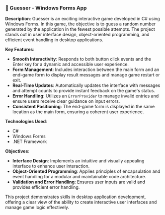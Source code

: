 ### 🎲 Guesser - Windows Forms App

**Description**:
Guesser is an exciting interactive game developed in C# using Windows Forms. In this game, the objective is to guess a random number generated by the application in the fewest possible attempts. The project stands out in user interface design, object-oriented programming, and efficient event handling in desktop applications.

**Key Features**:
- **Smooth Interactivity**: Responds to both button click events and the Enter key for a dynamic and accessible user experience.
- **Form Management**: Includes interaction between the main form and an end-game form to display result messages and manage game restart or exit.
- **Real-Time Updates**: Automatically updates the interface with messages and attempt counts to provide instant feedback on the game's status.
- **Error Handling**: Utilizes an `ErrorProvider` to manage invalid entries and ensure users receive clear guidance on input errors.
- **Consistent Positioning**: The end-game form is displayed in the same location as the main form, ensuring a coherent user experience.

**Technologies Used**:
- C#
- Windows Forms
- .NET Framework

**Objectives**:
- **Interface Design**: Implements an intuitive and visually appealing interface to enhance user interaction.
- **Object-Oriented Programming**: Applies principles of encapsulation and event handling for a modular and maintainable code architecture.
- **Validation and Error Handling**: Ensures user inputs are valid and provides efficient error handling.

This project demonstrates skills in desktop application development, offering a clear view of the ability to create interactive user interfaces and manage game logic effectively.

